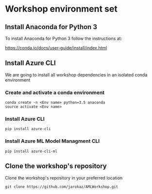 # Workshop environment set 

## Install Anaconda for Python 3
To install Anaconda for Python 3 follow the instructions at:

https://conda.io/docs/user-guide/install/index.html

## Install Azure CLI 
We are going to install all workshop dependencies in an isolated conda environment

### Create and activate a conda environment
```
conda create -n <Env name> python=3.5 anaconda
source activate <Env name>
```

### Install Azure CLI
```
pip install azure-cli
```


### Install Azure ML Model Managment CLI

```
pip install azure-cli-ml
```


## Clone the workshop's repository

Clone the workshop's repository in your preferred location

```
git clone https://github.com/jarokaz/AMLWorkshop.git
```





